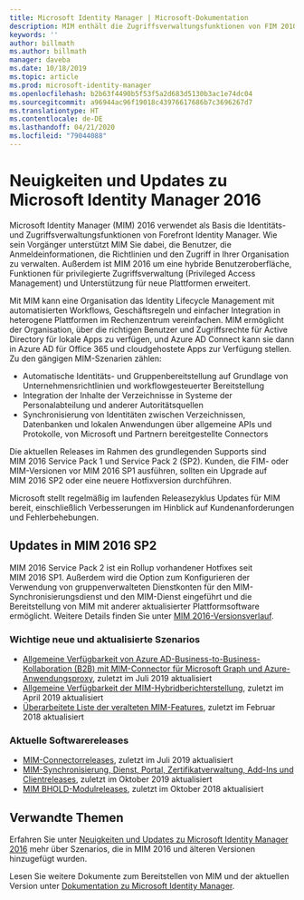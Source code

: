 ```yaml
---
title: Microsoft Identity Manager | Microsoft-Dokumentation
description: MIM enthält die Zugriffsverwaltungsfunktionen von FIM 2010 und unterstützt Sie dabei, Benutzer, Anmeldeinformationen, Richtlinien und Zugriffe in Ihrer Organisation zu verwalten.
keywords: ''
author: billmath
ms.author: billmath
manager: daveba
ms.date: 10/18/2019
ms.topic: article
ms.prod: microsoft-identity-manager
ms.openlocfilehash: b2b63f4490b5f53f5a2d683d5130b3ac1e74dc04
ms.sourcegitcommit: a96944ac96f19018c43976617686b7c3696267d7
ms.translationtype: HT
ms.contentlocale: de-DE
ms.lasthandoff: 04/21/2020
ms.locfileid: "79044088"
---
```

# <a name="microsoft-identity-manager-2016-news-and-updates"></a>Neuigkeiten und Updates zu Microsoft Identity Manager 2016

Microsoft Identity Manager (MIM) 2016 verwendet als Basis die Identitäts- und Zugriffsverwaltungsfunktionen von Forefront Identity Manager. Wie sein Vorgänger unterstützt MIM Sie dabei, die Benutzer, die Anmeldeinformationen, die Richtlinien und den Zugriff in Ihrer Organisation zu verwalten.  Außerdem ist MIM 2016 um eine hybride Benutzeroberfläche, Funktionen für privilegierte Zugriffsverwaltung (Privileged Access Management) und Unterstützung für neue Plattformen erweitert.


Mit MIM kann eine Organisation das Identity Lifecycle Management mit automatisierten Workflows, Geschäftsregeln und einfacher Integration in heterogene Plattformen im Rechenzentrum vereinfachen. MIM ermöglicht der Organisation, über die richtigen Benutzer und Zugriffsrechte für Active Directory für lokale Apps zu verfügen, und Azure AD Connect kann sie dann in Azure AD für Office 365 und cloudgehostete Apps zur Verfügung stellen. Zu den gängigen MIM-Szenarien zählen:
 - Automatische Identitäts- und Gruppenbereitstellung auf Grundlage von Unternehmensrichtlinien und workflowgesteuerter Bereitstellung
 - Integration der Inhalte der Verzeichnisse in Systeme der Personalabteilung und anderer Autoritätsquellen
 - Synchronisierung von Identitäten zwischen Verzeichnissen, Datenbanken und lokalen Anwendungen über allgemeine APIs und Protokolle, von Microsoft und Partnern bereitgestellte Connectors

Die aktuellen Releases im Rahmen des grundlegenden Supports sind MIM 2016 Service Pack 1 und Service Pack 2 (SP2).  Kunden, die FIM- oder MIM-Versionen vor MIM 2016 SP1 ausführen, sollten ein Upgrade auf MIM 2016 SP2 oder eine neuere Hotfixversion durchführen.

Microsoft stellt regelmäßig im laufenden Releasezyklus Updates für MIM bereit, einschließlich Verbesserungen im Hinblick auf Kundenanforderungen und Fehlerbehebungen.

## <a name="updates-in-mim-2016-sp2"></a>Updates in MIM 2016 SP2

MIM 2016 Service Pack 2 ist ein Rollup vorhandener Hotfixes seit MIM 2016 SP1. Außerdem wird die Option zum Konfigurieren der Verwendung von gruppenverwalteten Dienstkonten für den MIM-Synchronisierungsdienst und den MIM-Dienst eingeführt und die Bereitstellung von MIM mit anderer aktualisierter Plattformsoftware ermöglicht. Weitere Details finden Sie unter [MIM 2016-Versionsverlauf](./reference/version-history.md).

### <a name="major-new-and-updated-scenarios"></a>Wichtige neue und aktualisierte Szenarios

- [Allgemeine Verfügbarkeit von Azure AD-Business-to-Business-Kollaboration (B2B) mit MIM-Connector für Microsoft Graph und Azure-Anwendungsproxy](microsoft-identity-manager-2016-graph-b2b-scenario.md), zuletzt im Juli 2019 aktualisiert
- [Allgemeine Verfügbarkeit der MIM-Hybridberichterstellung](https://cloudblogs.microsoft.com/enterprisemobility/2018/02/23/hybrid-mim-reporting-now-available-in-azure-active-directory/), zuletzt im April 2019 aktualisiert
- [Überarbeitete Liste der veralteten MIM-Features](microsoft-identity-manager-2016-deprecated-features.md), zuletzt im Februar 2018 aktualisiert

### <a name="recent-software-releases"></a>Aktuelle Softwarereleases

- [MIM-Connectorreleases](./reference/microsoft-identity-manager-2016-connector-version-history.md), zuletzt im Juli 2019 aktualisiert
- [MIM-Synchronisierung, Dienst, Portal, Zertifikatverwaltung, Add-Ins und Clientreleases](./reference/version-history.md), zuletzt im Oktober 2019 aktualisiert
- [MIM BHOLD-Modulreleases](./reference/version-bhold-history.md), zuletzt im Oktober 2018 aktualisiert




## <a name="related-topics"></a>Verwandte Themen

Erfahren Sie unter [Neuigkeiten und Updates zu Microsoft Identity Manager 2016](microsoft-identity-manager-2016.md) mehr über Szenarios, die in MIM 2016 und älteren Versionen hinzugefügt wurden.

Lesen Sie weitere Dokumente zum Bereitstellen von MIM und der aktuellen Version unter [Dokumentation zu Microsoft Identity Manager](https://docs.microsoft.com/microsoft-identity-manager/).

